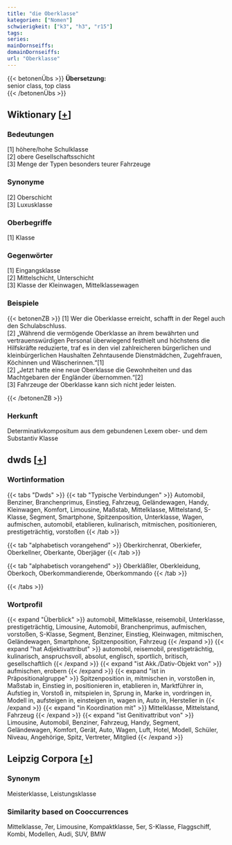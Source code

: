 ```yaml
---
title: "die Oberklasse"
kategorien: ["Nomen"]
schwierigkeit: ["k3", "h3", "r15"]
tags:
series:
mainDornseiffs:
domainDornseiffs:
url: "Oberklasse"
---
```


{{< betonenÜbs >}}
**Übersetzung:**  
senior class, top class  
{{< /betonenÜbs >}}

## Wiktionary [[+](https://de.wiktionary.org/wiki/Oberklasse)]

### Bedeutungen
[1] höhere/hohe Schulklasse  
[2] obere Gesellschaftsschicht  
[3] Menge der Typen besonders teurer Fahrzeuge  

### Synonyme
[2] Oberschicht  
[3] Luxusklasse  

### Oberbegriffe
[1] Klasse  

### Gegenwörter
[1] Eingangsklasse  
[2] Mittelschicht, Unterschicht  
[3] Klasse der Kleinwagen, Mittelklassewagen  

### Beispiele
{{< betonenZB >}}
[1] Wer die Oberklasse erreicht, schafft in der Regel auch den Schulabschluss.  
[2] „Während die vermögende Oberklasse an ihrem bewährten und vertrauenswürdigen Personal überwiegend festhielt und höchstens die Hilfskräfte reduzierte, traf es in den viel zahlreicheren bürgerlichen und kleinbürgerlichen Haushalten Zehntausende Dienstmädchen, Zugehfrauen, Köchinnen und Wäscherinnen.“[1]  
[2] „Jetzt hatte eine neue Oberklasse die Gewohnheiten und das Machtgebaren der Engländer übernommen.“[2]  
[3] Fahrzeuge der Oberklasse kann sich nicht jeder leisten.  

{{< /betonenZB >}}
### Herkunft
Determinativkompositum aus dem gebundenen Lexem ober- und dem Substantiv Klasse  



## dwds [[+](https://www.dwds.de/wb/Oberklasse)]

### Wortinformation
{{< tabs "Dwds" >}}
{{< tab "Typische Verbindungen" >}}
Automobil, Benziner, Branchenprimus, Einstieg, Fahrzeug, Geländewagen, Handy, Kleinwagen, Komfort, Limousine, Maßstab, Mittelklasse, Mittelstand, S-Klasse, Segment, Smartphone, Spitzenposition, Unterklasse, Wagen, aufmischen, automobil, etablieren, kulinarisch, mitmischen, positionieren, prestigeträchtig, vorstoßen
{{< /tab >}}

{{< tab "alphabetisch vorangehend" >}}
Oberkirchenrat, Oberkiefer, Oberkellner, Oberkante, Oberjäger
{{< /tab >}}

{{< tab "alphabetisch vorangehend" >}}
Oberkläßler, Oberkleidung, Oberkoch, Oberkommandierende, Oberkommando
{{< /tab >}}

{{< /tabs >}}

### Wortprofil
{{< expand "Überblick" >}} automobil, Mittelklasse, reisemobil, Unterklasse, prestigeträchtig, Limousine, Automobil, Branchenprimus, aufmischen, vorstoßen, S-Klasse, Segment, Benziner, Einstieg, Kleinwagen, mitmischen, Geländewagen, Smartphone, Spitzenposition, Fahrzeug {{< /expand >}}
{{< expand "hat Adjektivattribut" >}} automobil, reisemobil, prestigeträchtig, kulinarisch, anspruchsvoll, absolut, englisch, sportlich, britisch, gesellschaftlich {{< /expand >}}
{{< expand "ist Akk./Dativ-Objekt von" >}} aufmischen, erobern {{< /expand >}}
{{< expand "ist in Präpositionalgruppe" >}} Spitzenposition in, mitmischen in, vorstoßen in, Maßstab in, Einstieg in, positionieren in, etablieren in, Marktführer in, Aufstieg in, Vorstoß in, mitspielen in, Sprung in, Marke in, vordringen in, Modell in, aufsteigen in, einsteigen in, wagen in, Auto in, Hersteller in {{< /expand >}}
{{< expand "in Koordination mit" >}} Mittelklasse, Mittelstand, Fahrzeug {{< /expand >}}
{{< expand "ist Genitivattribut von" >}} Limousine, Automobil, Benziner, Fahrzeug, Handy, Segment, Geländewagen, Komfort, Gerät, Auto, Wagen, Luft, Hotel, Modell, Schüler, Niveau, Angehörige, Spitz, Vertreter, Mitglied {{< /expand >}}

## Leipzig Corpora [[+](https://corpora.uni-leipzig.de/en/res?word=Oberklasse&corpusId=deu_newscrawl-public_2018)]


### Synonym
Meisterklasse, Leistungsklasse


### Similarity based on Cooccurrences
Mittelklasse, 7er, Limousine, Kompaktklasse, 5er, S-Klasse, Flaggschiff, Kombi, Modellen, Audi, SUV, BMW

